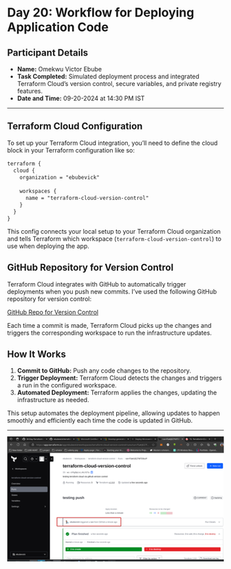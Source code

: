 # Day 20: Workflow for Deploying Application Code

## Participant Details

- **Name:** Omekwu Victor Ebube  
- **Task Completed:** Simulated deployment process and integrated Terraform Cloud’s version control, secure variables, and private registry features.  
- **Date and Time:** 09-20-2024 at 14:30 PM IST

---

## Terraform Cloud Configuration

To set up your Terraform Cloud integration, you’ll need to define the cloud block in your Terraform configuration like so:

```hcl
terraform {
  cloud {
    organization = "ebubevick"
    
    workspaces {
      name = "terraform-cloud-version-control"
    }
  }
}
```

This config connects your local setup to your Terraform Cloud organization and tells Terraform which workspace (`terraform-cloud-version-control`) to use when deploying the app.

## GitHub Repository for Version Control

Terraform Cloud integrates with GitHub to automatically trigger deployments when you push new commits. I’ve used the following GitHub repository for version control:

[GitHub Repo for Version Control](https://github.com/ebubevick/terraform-cloud-version-control.git)

Each time a commit is made, Terraform Cloud picks up the changes and triggers the corresponding workspace to run the infrastructure updates.

## How It Works

1. **Commit to GitHub:** Push any code changes to the repository.
2. **Trigger Deployment:** Terraform Cloud detects the changes and triggers a run in the configured workspace.
3. **Automated Deployment:** Terraform applies the changes, updating the infrastructure as needed.

This setup automates the deployment pipeline, allowing updates to happen smoothly and efficiently each time the code is updated in GitHub.

---

![Terraform Cloud Workflow](./triggered.png)